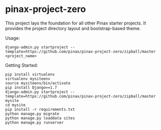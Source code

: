 pinax-project-zero
==================

This project lays the foundation for all other Pinax starter projects. It
provides the project directory layout and bootstrap-based theme.


Usage:

    django-admin.py startproject --template=https://github.com/pinax/pinax-project-zero/zipball/master <project_name>


Getting Started:

    pip install virtualenv
    virtualenv mysiteenv
    source mysiteenv/bin/activate
    pip install Django==1.7
    django-admin.py startproject --template=https://github.com/pinax/pinax-project-zero/zipball/master mysite
    cd mysite
    pip install -r requirements.txt
    python manage.py migrate
    python manage.py loaddata sites
    python manage.py runserver
